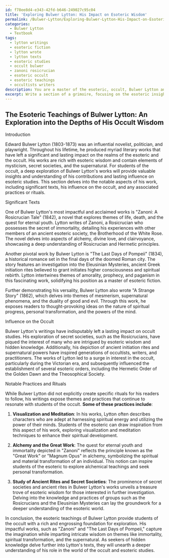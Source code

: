 ```yaml
---
id: f78ee8d4-e343-42fd-b646-249027c95c04
title: 'Exploring Bulwer Lytton: His Impact on Esoteric Wisdom'
permalink: /Bulwer-Lytton/Exploring-Bulwer-Lytton-His-Impact-on-Esoteric-Wisdom/
categories:
  - Bulwer Lytton
  - Textbook
tags:
  - lytton writings
  - esoteric fiction
  - lytton wrote
  - lytton texts
  - esoteric studies
  - occult bulwer
  - zanoni rosicrucian
  - esoteric occult
  - esoteric teachings
  - occultists writers
description: You are a master of the esoteric, occult, Bulwer Lytton and education, you have written many textbooks on the subject in ways that provide students with rich and deep understanding of the subject. You are being asked to write textbook-like sections on a topic and you do it with full context, explainability, and reliability in accuracy to the true facts of the topic at hand, in a textbook style that a student would easily be able to learn from, in a rich, engaging, and contextual way. Always include relevant context (such as formulas and history), related concepts, and in a way that someone can gain deep insights from.
excerpt: Write a section of a grimoire, focusing on the esoteric insights and teachings of Bulwer Lytton. Include details about his significant works, his influence on the occult, and any notable practices or rituals associated with his teachings. The content should provide rich and deep knowledge for students interested in learning more about Lytton's role in the world of the occult and esoteric studies.
---
```


## The Esoteric Teachings of Bulwer Lytton: An Exploration into the Depths of His Occult Wisdom

Introduction

Edward Bulwer Lytton (1803-1873) was an influential novelist, politician, and playwright. Throughout his lifetime, he produced myriad literary works that have left a significant and lasting impact on the realms of the esoteric and the occult. His works are rich with esoteric wisdom and contain elements of mysticism, secret societies, and the supernatural. For students of the occult, a deep exploration of Bulwer Lytton's works will provide valuable insights and understanding of his contributions and lasting influence on esoteric studies. This section delves into the notable aspects of his work, including significant texts, his influence on the occult, and any associated practices or rituals.

Significant Texts

One of Bulwer Lytton's most impactful and acclaimed works is "Zanoni: A Rosicrucian Tale" (1842), a novel that explores themes of life, death, and the quest for eternal youth. Lytton writes of Zanoni, a Rosicrucian who possesses the secret of immortality, detailing his experiences with other members of an ancient esoteric society, the Brotherhood of the White Rose. The novel delves into aspects of alchemy, divine love, and clairvoyance, showcasing a deep understanding of Rosicrucian and Hermetic principles.

Another pivotal work by Bulwer Lytton is "The Last Days of Pompeii" (1834), a historical romance set in the final days of the doomed Roman city. The story features an investigation into the Eleusinian Mysteries, ancient Greek initiation rites believed to grant initiates higher consciousness and spiritual rebirth. Lytton intertwines themes of amorality, prophecy, and paganism in this fascinating work, solidifying his position as a master of esoteric fiction.

Further demonstrating his versality, Bulwer Lytton also wrote "A Strange Story" (1862), which delves into themes of mesmerism, supernatural phenomena, and the duality of good and evil. Through this work, he exposes readers to thought-provoking ideas on the nature of spiritual progress, personal transformation, and the powers of the mind.

Influence on the Occult

Bulwer Lytton's writings have indisputably left a lasting impact on occult studies. His exploration of secret societies, such as the Rosicrucians, have piqued the interest of many who are intrigued by esoteric wisdom and hidden knowledge. Additionally, his depiction of ancient initiation rites and supernatural powers have inspired generations of occultists, writers, and practitioners. The works of Lytton led to a surge in interest in the occult, particularly during the Victorian era, and subsequently influenced the establishment of several esoteric orders, including the Hermetic Order of the Golden Dawn and the Theosophical Society.

Notable Practices and Rituals

While Bulwer Lytton did not explicitly create specific rituals for his readers to follow, his writings expose themes and practices that continue to resonate with students of the occult. **Some of these practices include**:

1. **Visualization and Meditation**: In his works, Lytton often describes characters who are adept at harnessing spiritual energy and utilizing the power of their minds. Students of the esoteric can draw inspiration from this aspect of his work, exploring visualization and meditation techniques to enhance their spiritual development.

2. **Alchemy and the Great Work**: The quest for eternal youth and immortality depicted in "Zanoni" reflects the principle known as the "Great Work" or "Magnum Opus" in alchemy, symbolizing the spiritual and material transformation of an individual. This notion can inspire students of the esoteric to explore alchemical teachings and seek personal transformation.

3. **Study of Ancient Rites and Secret Societies**: The prominence of secret societies and ancient rites in Bulwer Lytton's works unveils a treasure trove of esoteric wisdom for those interested in further investigation. Delving into the knowledge and practices of groups such as the Rosicrucians and the Eleusinian Mysteries can lay the groundwork for a deeper understanding of the esoteric world.

In conclusion, the esoteric teachings of Bulwer Lytton provide students of the occult with a rich and engrossing foundation for exploration. His impactful works, such as "Zanoni" and "The Last Days of Pompeii," capture the imagination while imparting intricate wisdom on themes like immortality, spiritual transformation, and the supernatural. As seekers of hidden knowledge delve further into Lytton's texts, they will unearth a deeper understanding of his role in the world of the occult and esoteric studies.
